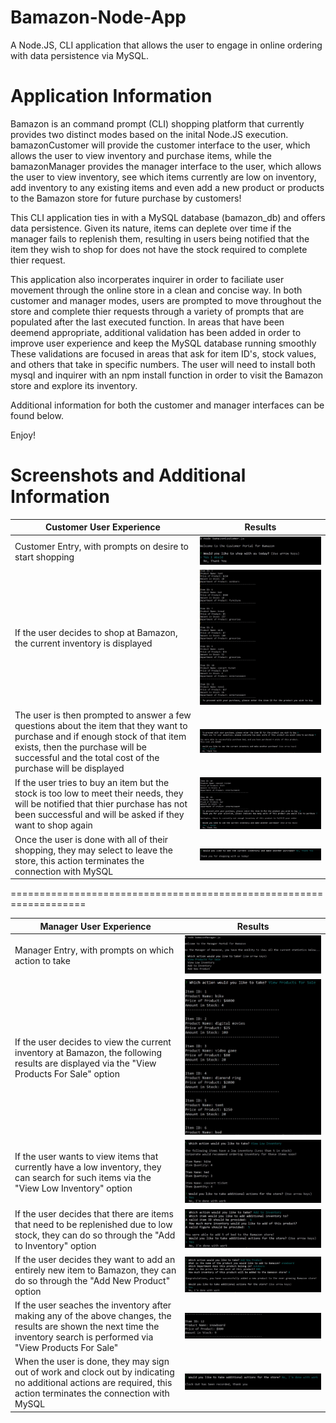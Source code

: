 # Bamazon-Node-App
A Node.JS, CLI application that allows the user to engage in online ordering with data persistence via MySQL.

# Application Information
Bamazon is an command prompt (CLI) shopping platform that currently provides two distinct modes based on the inital Node.JS execution. bamazonCustomer will provide the customer interface to the user, which allows the user to view inventory and purchase items, while the bamazonManager provides the manager interface to the user, which allows the user to view inventory, see which items currently are low on inventory, add inventory to any existing items and even add a new product or products to the Bamazon store for future purchase by customers!

This CLI application ties in with a MySQL database (bamazon_db) and offers data persistence. Given its nature, items can deplete over time if the manager fails to replenish them, resulting in users being notified that the item they wish to shop for does not have the stock required to complete thier request.

This application also incorperates inquirer in order to faciliate user movement through the online store in a clean and concise way. In both customer and manager modes, users are prompted to move throughout the store and complete thier requests through a variety of prompts that are populated after the last executed function. In areas that have been deemend appropriate, additional validation has been added in order to improve user experience and keep the MySQL database running smoothly These validations are focused in areas that ask for item ID's, stock values, and others that take in specific numbers. The user will need to install both mysql and inquirer with an npm install function in order to visit the Bamazon store and explore its inventory.

Additional information for both the customer and manager interfaces can be found below.

Enjoy!
 
# Screenshots and Additional Information

Customer User Experience | Results
------------ | -------------
Customer Entry, with prompts on desire to start shopping | ![Customer Entry](/images/customerEntry.JPG)
If the user decides to shop at Bamazon, the current inventory is displayed | ![Customer Inventory](/images/customerInventory.JPG)
The user is then prompted to answer a few questions about the item that they want to purchase and if enough stock of that item exists, then the purchase will be successful and the total cost of the purchase will be displayed | ![Customer Purchase](/images/customerPurchase.JPG)
If the user tries to buy an item but the stock is too low to meet their needs, they will be notified that thier purchase has not been successful and will be asked if they want to shop again | ![Customer Low Inventory](/images/customerLowInventory.JPG)
Once the user is done with all of their shopping, they may select to leave the store, this action terminates the connection with MySQL | ![Customer End](/images/customerEnd.JPG)

===================================================================

Manager User Experience | Results
------------ | -------------
Manager Entry, with prompts on which action to take | ![Manager Entry](/images/managerEntry.JPG)
If the user decides to view the current inventory at Bamazon, the following results are displayed via the "View Products For Sale" option | ![Manager Inventory](/images/managerViewInventory.JPG)
If the user wants to view items that currently have a low inventory, they can search for such items via the "View Low Inventory" option | ![Manager Low Inventory](/images/managerLowInventory.JPG)
If the user decides that there are items that need to be replenished due to low stock, they can do so through the "Add to Inventory" option | ![Manager Add Inventory](/images/managerAddInventory.JPG)
If the user decides they want to add an entirely new item to Bamazon, they can do so through the "Add New Product" option | ![Manager Add Item](/images/managerAddItem.JPG)
If the user seaches the inventory after making any of the above changes, the results are shown the next time the inventory search is performed via "View Products For Sale" | ![Manager Add Item Two](/images/managerAddItem2.JPG)
When the user is done, they may sign out of work and clock out by indicating no additional actions are required, this action terminates the connection with MySQL | ![Manager End](/images/managerEnd.JPG)
